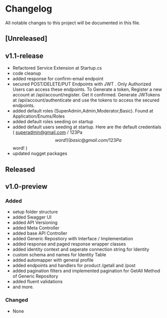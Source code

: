 # Changelog

All notable changes to this project will be documented in this file.

## [Unreleased]
## v1.1-release

- Refactored Service Extension at Startup.cs
- code cleanup
- added response for confirm-email endpoint
- secured POST/DELETE/PUT Endpoints with JWT . Only Authorized Users can access these endpoints. To Generate a token, Register a new account at /api/account/register. Get it confirmed. Generate JWTokens at /api/account/authenticate and use the tokens to access the secured endpoints.
- added default roles (SuperAdmin,Admin,Moderator,Basic). Found at Application/Enums/Roles
- added default roles seeding on startup
- added default users seeding at startup. Here are the default credentials ( superadmin@gmail.com / 123Pa$$word! ) ( basic@gmail.com / 123Pa$$word! )
- updated nugget packages


## Released
## v1.0-preview

### Added
- setup folder structure
- added Swagger UI
- added API Versioning
- added Meta Controller
- added base API Controller
- added Generic Repostiory with Interface / Implementation
- added response and paged response wrapper classes
- added identity context and seperate connection string for Identity
- custom schema and names for Identity Table
- added automapper with general profile
- added endpoints and handlers for product /getall and /post
- added pagination filters and implemented pagination for GetAll Method of Generic Repository
- added fluent validations
- and more.

### Changed
- None